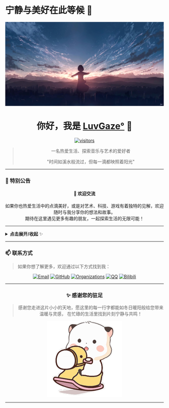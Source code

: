 # 宁静与美好在此等候 🍵

![加载图片](Picture/Background.jpg)

<div align="center">

# 你好，我是 [LuvGaze°](https://github.com/LuvGaze) 👋

[![visitors](https://visitor-badge.laobi.icu/badge?page_id=LuvGaze.LuvGaze)](https://github.com/LuvGaze)

> 一名热爱生活、探索音乐与艺术的爱好者
> 
>"时间如溪水般流过，但每一滴都映照着阳光"

</div>

---

### 🎯 特别公告 

<div align="center">

#### 🌈 欢迎交流 

如果你也热爱生活中的点滴美好，或是对艺术、科技、游戏有着独特的见解，欢迎随时与我分享你的想法和故事。  
期待在这里遇见更多有趣的朋友，一起探索生活的无限可能！

</div>

---
[//]: 全局展开/收起　　　开始
<details>
  <summary><strong>点击展开/收起</strong> ✨</summary>

### 📚 已开源项目 

<details open>
  <summary><strong>点击展开/收起</strong> ✨</summary>

| 项目 | 更新状态 | 简述 |
|------|---------|------|
| [**大学期间乱七八糟的文件**](https://github.com/LuvGaze/School/tree/其他) | 随缘更新 | 大学学习资料整理 |
| [**数字图像处理**](https://github.com/LuvGaze/School/tree/数字图像处理) | ~~结项~~ | 图像处理相关项目 |
| [**Python**](https://github.com/LuvGaze/School/tree/Python) | ~~结项~~ | Python学习记录 |
| [**单片机**](https://github.com/LuvGaze/School/tree/单片机) | ~~结项~~ | 单片机开发实践 |

</details>

---

### 🌟 推荐项目 

<details open>
  <summary><strong>点击展开/收起</strong> ✨</summary>

| 项目名称 | 描述 | 推荐指数 | 类别 |
|---------|------|----------|------|
| [**cursor-free-vip**](https://github.com/yeongpin/cursor-free-vip) | 自动重置机器ID，免费升级使用Cursor Pro功能 | ⭐⭐⭐⭐⭐ | 🛠️ 开发工具 |
| [**关圣云DNS去广告**](https://github.com/guandasheng/adguardhome) | TheBestAdrules，适用于Adguard Home的去广告dns规则 | ⭐⭐⭐⭐⭐⭐ | 🛡️ 网络工具 |
| [**RevokeMsgPatcher**](https://github.com/huiyadanli/RevokeMsgPatcher) | 适用于 Windows 下 PC 版微信/QQ/TIM的防撤回补丁 | ⭐⭐⭐⭐ | 💬 社交增强 |

> 💡 这些都是我个人使用过且觉得非常棒的项目，希望也能帮助到你！

</details>

---

### 👨‍💻 关于我 

<details open>
  <summary><strong>点击展开/收起</strong> ✨</summary>

#### 🎨 艺术创作
- 🎸 **吉他**：享受弹奏的过程，感受音乐的魅力(虽然还在路上)
- 🎤 **唱歌**： (室友有福了😅)

#### 🔬 科技探索
- 🤖 **人工智能**：
  - ChatGPT、Cursor 等 AI 工具的探索者
- 💻 **编程技能**：
  ```
  精通：
  ⬜⬜⬜ Python
  ⬜⬜ Java
  ⬜⬜ C语言
  
  学习中：
  ⬜ Vue.js
  ⬜⬜ HTML/CSS
  ```

#### 📖 文艺生活
- 📚 热爱阅读，尤其是散文和科技文章
- ✍️ 喜欢写作，记录生活的点点滴滴

#### 🎮 游戏世界
| 游戏 | 技能水平 | 游戏时长 |
|------|----------|----------|
| [Minecraft](https://www.minecraft.net) | 🌟🌟🌟🌟🌟 |
| [英雄联盟](https://www.leagueoflegends.com) | 🌟🌟🌟🌟|
| [QQ飞车](https://speedm.qq.com) | 🌟🌟🌟🌟🌟 |

</details>

---

### 🎯 技能展示 

<details open>
  <summary><strong>点击展开/收起</strong> ✨</summary>

#### 🌈 生活技能

| 技能 | 描述 | 熟练度 |
|------|------|--------|
| 🍳 **美食探索** | • 热爱尝试各地美食<br>• 会做一些简单料理 | ★★★★★ |
| 🏃 **运动健身** | • 每周健身房打卡<br>• 保持健康生活方式 | ★★★★☆ |
| 📸 **摄影** | • 喜欢记录生活瞬间<br>• 风光摄影爱好者 | ★★★☆☆ |

#### 🖥️ 编程技能

```text
Minecraft 开发    [██████████] 90%
Java 基础         [░░░░░░░░░░] 00%
Python 应用       [░░░░░░░░░░] 00%
Web 前端          [░░░░░░░░░░] 00%
```

</details>

---

[//]: 全局展开/收起　　　结束
</details>

---

### 📫 联系方式 

> 如果你想了解更多，欢迎通过以下方式找到我：

<div align="center">

[![Email](https://img.shields.io/badge/Email-Bnz277%40outlook.com-blue?style=flat-square&logo=microsoft-outlook)](mailto:Bnz277@outlook.com)
[![GitHub](https://img.shields.io/badge/GitHub-LuvGaze-black?style=flat-square&logo=github)](https://github.com/LuvGaze)
[![Organizations](https://img.shields.io/badge/Github-组织-white?style=flat-square&logo=github)](https://github.com/LuvGazeiQQ)
[![QQ](https://img.shields.io/badge/QQ-联系-green?style=flat-square&logo=tencent-qq)](https://user.qzone.qq.com/2773434682)
[![Bilibili](https://img.shields.io/badge/Bilibili-B站-pink?style=flat-square&logo=bilibili)](https://space.bilibili.com/473335461)

</div>

---

<div align="center">

### ✨ 感谢您的驻足

> 感谢您走进这片小小的天地，愿这里的每一行字都能如冬日暖阳般给您带来温暖与灵感，
> 在忙碌的生活里找到片刻宁静与共鸣！

![加载图片](Picture/三团.gif)

</div>

---
